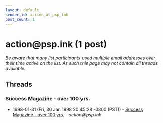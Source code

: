 ```yaml
---
layout: default
sender_id: action_at_psp_ink
post_count: 1
---
```


# action<span>@</span>psp.ink (1 post)

_Be aware that many list participants used multiple email addresses over their time active on the list. As such this page may not contain all threads available._

## Threads

### Success Magazine - over 100 yrs.
+ 1998-01-31 (Fri, 30 Jan 1998 20:45:28 -0800 (PST)) - [Success Magazine - over 100 yrs.](/archive/1998/01/ada4086ce120bcc451e377bced632129145e34a5dbe0cb5bac6caa36fb6ce108) - _action@psp.ink_

